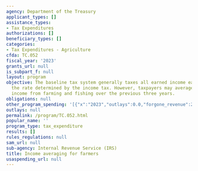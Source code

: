 ```yaml
---
agency: Department of the Treasury
applicant_types: []
assistance_types:
- Tax Expenditures
authorizations: []
beneficiary_types: []
categories:
- Tax Expenditures - Agriculture
cfda: TC.052
fiscal_year: '2023'
grants_url: null
is_subpart_f: null
layout: program
objective: The baseline tax system generally taxes all earned income each year at
  the rate determined by the income tax. However, taxpayers may average their taxable
  income from farming and fishing over the previous three years.
obligations: null
other_program_spending: '[{"x":"2023","outlays":0.0,"forgone_revenue":210000000.0},{"x":"2024","outlays":0.0,"forgone_revenue":200000000.0},{"x":"2025","outlays":0.0,"forgone_revenue":210000000.0}]'
outlays: null
permalink: /program/TC.052.html
popular_name: ''
program_type: tax_expenditure
results: []
rules_regulations: null
sam_url: null
sub-agency: Internal Revenue Service (IRS)
title: Income averaging for farmers
usaspending_url: null
---
```

